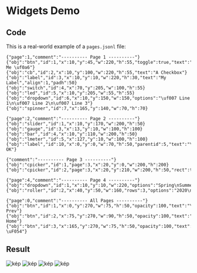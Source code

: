 
<h1>Widgets Demo</h1>

<h2>Code</h2>

This is a real-world example of a `pages.jsonl` file:

```text
{"page":1,"comment":"---------- Page 1 ----------"}
{"obj":"btn","id":1,"x":10,"y":45,"w":220,"h":55,"toggle":true,"text":"Push Me \uf0a6"}
{"obj":"cb","id":2,"x":10,"y":100,"w":220,"h":55,"text":"A Checkbox"}
{"obj":"label","id":3,"x":10,"y":10,"w":220,"h":30,"text":"My Label","align":1,"padh":50}
{"obj":"switch","id":4,"x":70,"y":205,"w":100,"h":55}
{"obj":"led","id":5,"x":10,"y":205,"w":55,"h":55}
{"obj":"dropdown","id":6,"x":10,"y":150,"w":150,"options":"\uf007 Line 1\n\uf007 Line 2\n\uf007 Line 3"}
{"obj":"spinner","id":7,"x":165,"y":140,"w":70,"h":70}

{"page":2,"comment":"---------- Page 2 ----------"}
{"obj":"slider","id":1,"x":10,"y":170,"w":200,"h":50}
{"obj":"gauge","id":3,"x":13,"y":10,"w":100,"h":100}
{"obj":"bar","id":4,"x":10,"y":110,"w":200,"h":50}
{"obj":"lmeter","id":5,"x":127,"y":10,"w":100,"h":100}
{"obj":"label","id":10,"x":0,"y":0,"w":70,"h":50,"parentid":5,"text":"\uf00c OK"}

{"comment":"---------- Page 3 ----------"}
{"obj":"cpicker","id":1,"page":3,"x":20,"y":0,"w":200,"h":200}
{"obj":"cpicker","id":2,"page":3,"x":20,"y":210,"w":200,"h":50,"rect":true}

{"page":4,"comment":"---------- Page 4 ----------"}
{"obj":"dropdown","id":1,"x":10,"y":10,"w":220,"options":"Spring\nSummer\nAutumn\nWinter"}
{"obj":"roller","id":2,"x":40,"y":50,"w":160,"rows":3,"options":"2020\n2021\n2022\n2023\n2024"}

{"page":0,"comment":"---------- All Pages ----------"}
{"obj":"btn","id":1,"x":0,"y":270,"w":75,"h":50,"opacity":100,"text":"\uF053 Prev"}
{"obj":"btn","id":2,"x":75,"y":270,"w":90,"h":50,"opacity":100,"text":"\uF015 Home"}
{"obj":"btn","id":3,"x":165,"y":270,"w":75,"h":50,"opacity":100,"text":"Next \uF054"}
```

<h2>Result</h2>

![kép](https://user-images.githubusercontent.com/1550668/113473564-87c1c780-946a-11eb-9af5-d55788207b22.png)
![kép](https://user-images.githubusercontent.com/1550668/113473575-99a36a80-946a-11eb-9c21-753baa5f216d.png)
![kép](https://user-images.githubusercontent.com/1550668/113473578-9f994b80-946a-11eb-9208-fd9918daf7de.png)
![kép](https://user-images.githubusercontent.com/1550668/113473588-a58f2c80-946a-11eb-9005-b85399283194.png)


